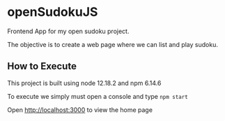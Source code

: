 # openSudokuJS

Frontend App for my open sudoku project.

The objective is to create a web page where we can list and play sudoku.


## How to Execute

This project is built using node 12.18.2 and npm 6.14.6

To execute we simply must open a console and type `npm start`

Open [http://localhost:3000](http://localhost:3000) to view the home page
